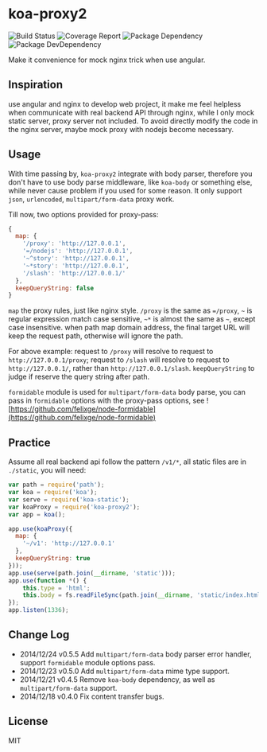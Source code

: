 koa-proxy2
==========

![Build Status](https://img.shields.io/travis/bornkiller/koa-proxy2/master.svg?style=flat)
![Coverage Report](http://img.shields.io/coveralls/bornkiller/koa-proxy2.svg?style=flat)
![Package Dependency](https://david-dm.org/bornkiller/koa-proxy2.svg?style=flat)
![Package DevDependency](https://david-dm.org/bornkiller/koa-proxy2/dev-status.svg?style=flat)

Make it convenience for mock nginx trick when use angular.

## Inspiration
use angular and nginx to develop web project, it make me feel helpless when communicate with real backend API through nginx, while I only mock static server, proxy server not included. To avoid directly modify the code in the nginx server, maybe mock proxy with nodejs become necessary. 

## Usage
With time passing by, `koa-proxy2` integrate with body parser, therefore you don't have to use body parse middleware, like `koa-body` or something else, while never cause problem if you used for some reason. It only support `json`, `urlencoded`, `multipart/form-data` proxy work.

Till now, two options provided for proxy-pass:

```javascript
{
  map: {
    '/proxy': 'http://127.0.0.1',
	'=/nodejs': 'http://127.0.0.1',
	'~^story': 'http://127.0.0.1',
	'~*story': 'http://127.0.0.1',
	'/slash': 'http://127.0.0.1/'
  },
  keepQueryString: false
}
```

`map` the proxy rules, just like nginx style. `/proxy` is the same as `=/proxy`, `~` is regular expression match case sensitive, `~*` is almost the same as `~`, except case insensitive. when path map domain address, the final 
target URL will keep the request path, otherwise will ignore the path.

For above example:
request to `/proxy` will resolve to request to `http://127.0.0.1/proxy`;
request to `/slash` will resolve to request to `http://127.0.0.1/`, rather than `http://127.0.0.1/slash`.
`keepQueryString` to judge if reserve the query string after path.


`formidable` module is used for `multipart/form-data` body parse, you can pass in `formidable` options with 
the proxy-pass options, see ![https://github.com/felixge/node-formidable](https://github.com/felixge/node-formidable)

## Practice
Assume all real backend api follow the pattern `/v1/*`, all static files are in `./static`, you will need:

```javascript
var path = require('path');
var koa = require('koa');
var serve = require('koa-static');
var koaProxy = require('koa-proxy2');
var app = koa();

app.use(koaProxy({
  map: {
    '~/v1': 'http://127.0.0.1'
  },
  keepQueryString: true
}));
app.use(serve(path.join(__dirname, 'static')));
app.use(function *() {
    this.type = 'html';
    this.body = fs.readFileSync(path.join(__dirname, 'static/index.html'), {encoding: 'utf-8'});
});
app.listen(1336);
```

## Change Log
+ 2014/12/24 v0.5.5
Add `multipart/form-data` body parser error handler, support `formidable` module options pass.
+ 2014/12/23 v0.5.0
Add `multipart/form-data` mime type support.
+ 2014/12/21 v0.4.5
Remove `koa-body` dependency, as well as `multipart/form-data` support.
+ 2014/12/18 v0.4.0
Fix content transfer bugs.

## License

  MIT